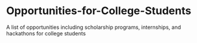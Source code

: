 # Opportunities-for-College-Students

A list of opportunities including scholarship programs, internships, and hackathons for college students
